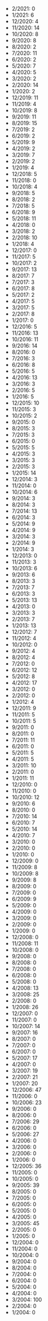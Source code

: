 *  2/2021: 0
*  1/2021: 6
*  12/2020: 4
*  11/2020: 14
*  10/2020: 8
*  9/2020: 8
*  8/2020: 2
*  7/2020: 11
*  6/2020: 2
*  5/2020: 7
*  4/2020: 5
*  3/2020: 2
*  2/2020: 14
*  1/2020: 2
*  12/2019: 11
*  11/2019: 4
*  10/2019: 8
*  9/2019: 11
*  8/2019: 15
*  7/2019: 2
*  6/2019: 2
*  5/2019: 9
*  4/2019: 2
*  3/2019: 7
*  2/2019: 2
*  1/2019: 4
*  12/2018: 5
*  11/2018: 0
*  10/2018: 4
*  9/2018: 5
*  8/2018: 2
*  7/2018: 5
*  6/2018: 9
*  5/2018: 11
*  4/2018: 0
*  3/2018: 2
*  2/2018: 10
*  1/2018: 4
*  12/2017: 0
*  11/2017: 5
*  10/2017: 2
*  9/2017: 13
*  8/2017: 7
*  7/2017: 3
*  6/2017: 8
*  5/2017: 2
*  4/2017: 5
*  3/2017: 5
*  2/2017: 8
*  1/2017: 0
*  12/2016: 5
*  11/2016: 13
*  10/2016: 11
*  9/2016: 14
*  8/2016: 0
*  7/2016: 3
*  6/2016: 8
*  5/2016: 5
*  4/2016: 13
*  3/2016: 3
*  2/2016: 5
*  1/2016: 5
*  12/2015: 10
*  11/2015: 3
*  10/2015: 2
*  9/2015: 0
*  8/2015: 3
*  7/2015: 3
*  6/2015: 0
*  5/2015: 5
*  4/2015: 3
*  3/2015: 3
*  2/2015: 3
*  1/2015: 14
*  12/2014: 3
*  11/2014: 0
*  10/2014: 6
*  9/2014: 3
*  8/2014: 3
*  7/2014: 13
*  6/2014: 3
*  5/2014: 9
*  4/2014: 9
*  3/2014: 3
*  2/2014: 9
*  1/2014: 3
*  12/2013: 0
*  11/2013: 3
*  10/2013: 6
*  9/2013: 6
*  8/2013: 3
*  7/2013: 7
*  6/2013: 3
*  5/2013: 13
*  4/2013: 0
*  3/2013: 3
*  2/2013: 7
*  1/2013: 13
*  12/2012: 7
*  11/2012: 4
*  10/2012: 0
*  9/2012: 4
*  8/2012: 4
*  7/2012: 0
*  6/2012: 12
*  5/2012: 8
*  4/2012: 17
*  3/2012: 0
*  2/2012: 0
*  1/2012: 4
*  12/2011: 9
*  11/2011: 5
*  10/2011: 5
*  9/2011: 0
*  8/2011: 0
*  7/2011: 11
*  6/2011: 0
*  5/2011: 5
*  4/2011: 5
*  3/2011: 10
*  2/2011: 0
*  1/2011: 11
*  12/2010: 0
*  11/2010: 0
*  10/2010: 12
*  9/2010: 6
*  8/2010: 0
*  7/2010: 14
*  6/2010: 7
*  5/2010: 14
*  4/2010: 7
*  3/2010: 0
*  2/2010: 0
*  1/2010: 0
*  12/2009: 0
*  11/2009: 8
*  10/2009: 8
*  9/2009: 8
*  8/2009: 0
*  7/2009: 0
*  6/2009: 9
*  5/2009: 0
*  4/2009: 0
*  3/2009: 0
*  2/2009: 0
*  1/2009: 0
*  12/2008: 0
*  11/2008: 11
*  10/2008: 0
*  9/2008: 0
*  8/2008: 0
*  7/2008: 0
*  6/2008: 0
*  5/2008: 0
*  4/2008: 13
*  3/2008: 25
*  2/2008: 0
*  1/2008: 26
*  12/2007: 0
*  11/2007: 0
*  10/2007: 14
*  9/2007: 16
*  8/2007: 0
*  7/2007: 0
*  6/2007: 0
*  5/2007: 17
*  4/2007: 0
*  3/2007: 19
*  2/2007: 21
*  1/2007: 20
*  12/2006: 47
*  11/2006: 0
*  10/2006: 23
*  9/2006: 0
*  8/2006: 0
*  7/2006: 29
*  6/2006: 0
*  5/2006: 27
*  4/2006: 0
*  3/2006: 0
*  2/2006: 0
*  1/2006: 0
*  12/2005: 36
*  11/2005: 0
*  10/2005: 0
*  9/2005: 39
*  8/2005: 0
*  7/2005: 0
*  6/2005: 0
*  5/2005: 0
*  4/2005: 0
*  3/2005: 45
*  2/2005: 0
*  1/2005: 0
*  12/2004: 0
*  11/2004: 0
*  10/2004: 0
*  9/2004: 0
*  8/2004: 0
*  7/2004: 0
*  6/2004: 0
*  5/2004: 0
*  4/2004: 0
*  3/2004: 100
*  2/2004: 0
*  1/2004: 0